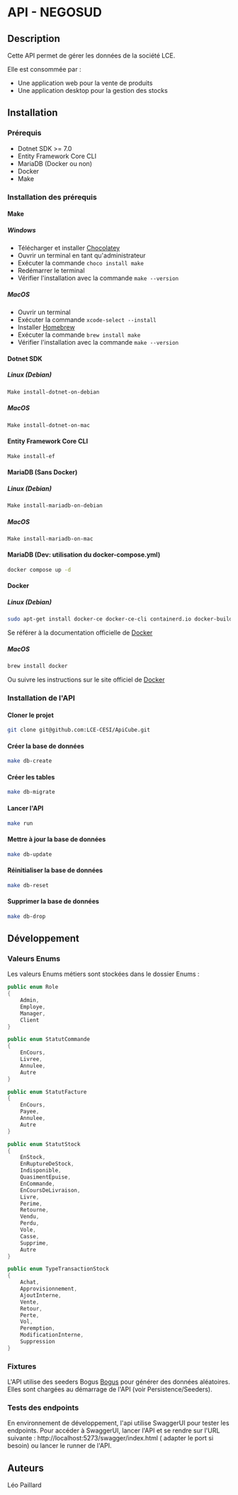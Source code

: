 # API - NEGOSUD

## Description

Cette API permet de gérer les données de la société LCE.

Elle est consommée par :

- Une application web pour la vente de produits
- Une application desktop pour la gestion des stocks

## Installation

### Prérequis

- Dotnet SDK >= 7.0
- Entity Framework Core CLI
- MariaDB (Docker ou non)
- Docker
- Make

### Installation des prérequis

#### Make

##### Windows

- Télécharger et installer [Chocolatey](https://chocolatey.org/install)
- Ouvrir un terminal en tant qu'administrateur
- Exécuter la commande `choco install make`
- Redémarrer le terminal
- Vérifier l'installation avec la commande `make --version`

##### MacOS

- Ouvrir un terminal
- Exécuter la commande `xcode-select --install`
- Installer [Homebrew](https://brew.sh/index_fr)
- Exécuter la commande `brew install make`
- Vérifier l'installation avec la commande `make --version`

#### Dotnet SDK

##### Linux (Debian)

```bash
Make install-dotnet-on-debian
```

##### MacOS

```bash
Make install-dotnet-on-mac
```

#### Entity Framework Core CLI

```bash
Make install-ef
```

#### MariaDB (Sans Docker)

##### Linux (Debian)

```bash
Make install-mariadb-on-debian
```

##### MacOS

```bash
Make install-mariadb-on-mac
```

#### MariaDB (Dev: utilisation du docker-compose.yml)

```bash
docker compose up -d
```

#### Docker

##### Linux (Debian)

```bash
sudo apt-get install docker-ce docker-ce-cli containerd.io docker-buildx-plugin docker-compose-plugin
```

Se référer à la documentation officielle de [Docker](https://docs.docker.com/engine/install/debian/)

##### MacOS

```bash
brew install docker
```

Ou suivre les instructions sur le site officiel de [Docker](https://docs.docker.com/docker-for-mac/install/)

### Installation de l'API

#### Cloner le projet

```bash
git clone git@github.com:LCE-CESI/ApiCube.git
```

#### Créer la base de données

```bash
make db-create
```

#### Créer les tables

```bash
make db-migrate
```

#### Lancer l'API

```bash
make run
```

#### Mettre à jour la base de données

```bash
make db-update
```

#### Réinitialiser la base de données

```bash
make db-reset
```

#### Supprimer la base de données

```bash
make db-drop
```

## Développement

### Valeurs Enums

Les valeurs Enums métiers sont stockées dans le dossier Enums :

```csharp
public enum Role
{
    Admin,
    Employe,
    Manager,
    Client
}
```

```csharp
public enum StatutCommande
{
    EnCours,
    Livree,
    Annulee,
    Autre
}
```

```csharp
public enum StatutFacture
{
    EnCours,
    Payee,
    Annulee,
    Autre
}
```

```csharp
public enum StatutStock
{
    EnStock,
    EnRuptureDeStock,
    Indisponible,
    QuasimentEpuise,
    EnCommande,
    EnCoursDeLivraison,
    Livre,
    Perime,
    Retourne,
    Vendu,
    Perdu,
    Vole,
    Casse,
    Supprime,
    Autre
}
```

```csharp
public enum TypeTransactionStock
{
    Achat,
    Approvisionnement,
    AjoutInterne,
    Vente,
    Retour,
    Perte,
    Vol,
    Peremption,
    ModificationInterne,
    Suppression
}
```

### Fixtures

L'API utilise des seeders Bogus [Bogus](https://github.com/bchavez/Bogus) pour générer des données aléatoires.
Elles sont chargées au démarrage de l'API (voir Persistence/Seeders).

### Tests des endpoints

En environnement de développement, l'api utilise SwaggerUI pour tester les endpoints.
Pour accéder à SwaggerUI, lancer l'API et se rendre sur l'URL suivante : http://localhost:5273/swagger/index.html (
adapter le port si besoin) ou lancer le runner de l'API.

## Auteurs

Léo Paillard